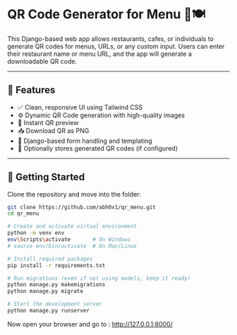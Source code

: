 # QR Code Generator for Menu 📱🍽️

This Django-based web app allows restaurants, cafes, or individuals to generate QR codes for menus, URLs, or any custom input. Users can enter their restaurant name or menu URL, and the app will generate a downloadable QR code.

---

## 🔧 Features

- ✅ Clean, responsive UI using Tailwind CSS
- ⚙️ Dynamic QR Code generation with high-quality images
- 📸 Instant QR preview
- 📥 Download QR as PNG
- 📂 Django-based form handling and templating
- 💾 Optionally stores generated QR codes (if configured)

---

## 🚀 Getting Started

Clone the repository and move into the folder:

```bash
git clone https://github.com/abh0x1/qr_menu.git
cd qr_menu

# Create and activate virtual environment
python -m venv env
env\Scripts\activate       # On Windows
# source env/bin/activate  # On Mac/Linux

# Install required packages
pip install -r requirements.txt

# Run migrations (even if not using models, keep it ready)
python manage.py makemigrations
python manage.py migrate

# Start the development server
python manage.py runserver
```

Now open your browser and go to : http://127.0.0.1:8000/
